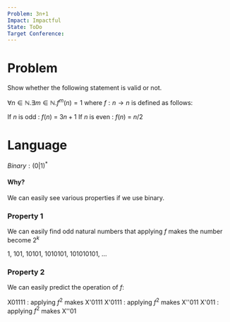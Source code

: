 ```yaml
---
Problem: 3n+1
Impact: Impactful
State: ToDo
Target Conference:
---
```



# Problem 

Show whether the following statement is valid or not.

$\forall n \in \mathbb{N}. \exists m\in \mathbb{N}. f^m(n) = 1$ where $f: n \to n$ is defined as follows:

If $n$ is odd : $f(n)$ = $3n+1$ 
If $n$ is even : $f(n)$ = $n/2$ 



# Language

$Binary : (0|1)^*$

#### Why?
We can easily see various properties if we use binary.

### Property 1

We can easily find odd natural numbers that  applying $f$ makes the number become $2^k$

1, 101, 10101, 1010101, 101010101, $\dots$


### Property 2

We can easily predict the operation of $f$:

X01111 : applying $f^2$ makes X'0111
X'0111 : applying $f^2$ makes X''011
X'011 : applying $f^2$ makes X''01
